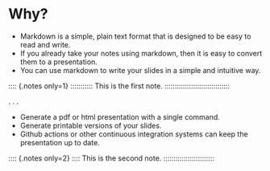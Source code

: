 # Why?

- Markdown is a simple, plain text format that is designed to be easy to read and write.
- If you already take your notes using markdown, then it is easy to convert them to a presentation.
- You can use markdown to write your slides in a simple and intuitive way.

:::: {.notes only=1} :::::::::::
This is the first note.
::::::::::::::::::::::::::::::::

. . . 

- Generate a pdf or html presentation with a single command.
- Generate printable versions of your slides.
- Github actions or other continuous integration systems can keep the presentation up to date.

:::: {.notes only=2} ::::
This is the second note.
:::::::::::::::::::::::::
